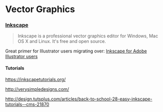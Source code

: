 # Vector Graphics


### [Inkscape](https://inkscape.org/)


> Inkscape is a professional vector graphics editor for Windows, Mac OS X and Linux. It's free and open source.



Great primer for Illustrator users migrating over:
[Inkscape for Adobe Illustrator users](http://wiki.inkscape.org/wiki/index.php/Inkscape_for_Adobe_Illustrator_users)

#### Tutorials

https://inkscapetutorials.org/

http://verysimpledesigns.com/

http://design.tutsplus.com/articles/back-to-school-28-easy-inkscape-tutorials--cms-21870




